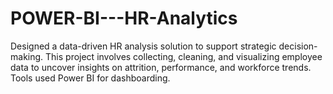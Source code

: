 # POWER-BI---HR-Analytics
Designed a data-driven HR analysis solution to support strategic decision-making. This project involves collecting, cleaning, and visualizing employee data to uncover insights on attrition, performance, and workforce trends. Tools used Power BI for dashboarding.




